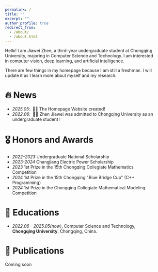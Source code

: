 ```yaml
---
permalink: /
title: ""
excerpt: ""
author_profile: true
redirect_from: 
  - /about/
  - /about.html
---
```



<span class='anchor' id='about-me'></span>

Hello! I am Jiawei Zhen, a third-year undergraduate student at Chongqing University, majoring in Computer Science and Technology. I am interested in computer vision, deep learning, and artificial intelligence. 

There are few things in my homepage because I am still a freshman. I will update it as I learn more about myself and my research.

<span class='anchor' id='-news'></span>
# 🔥 News
- *2025.05*: &nbsp;🎉🎉 The Homepage Website created!
- *2022.06*: &nbsp;🎉🎉 Zhen Jiawei was admitted to Chongqing University as an undergraduate student !

<span class='anchor' id='-honors-and-awards'></span>
# 🎖 Honors and Awards
 - *2022–2023* Undergraduate National Scholarship
 - *2023-2024* Changjiang Electric Power Scholarship
 - *2023* 1st Prize in the 15th Chongqing Collegiate Mathematics Competition
 - *2024* 1st Prize in the 15th Chongqing "Blue Bridge Cup" (C++ Programming)
 - *2024* 1st Prize in the Chongqing Collegiate Mathematical Modeling Competition

<span class='anchor' id='-educations'></span>
# 📖 Educations
- *2022.06 - 2025.05(now)*, Computer Science and Technology, **Chongqing University**, Chongqing, China.

<!-- # 💬 Invited Talks -->

<!-- # 💻 Internships -->
<!-- - *2019.05 - 2020.02*, [Lorem](https://github.com/), China. -->

<span class='anchor' id='-publications'></span>
# 📝 Publications 

<!-- <div class='paper-box'><div class='paper-box-image'><div><div class="badge">CVPR 2016</div><img src='images/500x300.png' alt="sym" width="100%"></div></div>
<div class='paper-box-text' markdown="1">

[Deep Residual Learning for Image Recognition](https://openaccess.thecvf.com/content_cvpr_2016/papers/He_Deep_Residual_Learning_CVPR_2016_paper.pdf)

**Kaiming He**, Xiangyu Zhang, Shaoqing Ren, Jian Sun

[**Project**](https://scholar.google.com/citations?view_op=view_citation&hl=zh-CN&user=DhtAFkwAAAAJ&citation_for_view=DhtAFkwAAAAJ:ALROH1vI_8AC) <strong><span class='show_paper_citations' data='DhtAFkwAAAAJ:ALROH1vI_8AC'></span></strong>
- Lorem ipsum dolor sit amet, consectetur adipiscing elit. Vivamus ornare aliquet ipsum, ac tempus justo dapibus sit amet. 
</div>
</div>

- [Lorem ipsum dolor sit amet, consectetur adipiscing elit. Vivamus ornare aliquet ipsum, ac tempus justo dapibus sit amet](https://github.com), A, B, C, **CVPR 2020** -->

Coming soon
